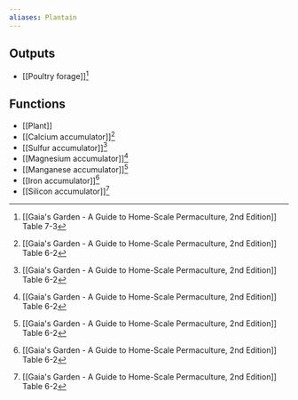 ```yaml
---
aliases: Plantain
---
```


## Outputs
- [[Poultry forage]][^1]

## Functions
- [[Plant]]
- [[Calcium accumulator]][^2]
- [[Sulfur accumulator]][^2]
- [[Magnesium accumulator]][^2]
- [[Manganese accumulator]][^2]
- [[Iron accumulator]][^2]
- [[Silicon accumulator]][^2]

[^1]: [[Gaia's Garden - A Guide to Home-Scale Permaculture, 2nd Edition]] Table 7-3
[^2]: [[Gaia's Garden - A Guide to Home-Scale Permaculture, 2nd Edition]] Table 6-2
